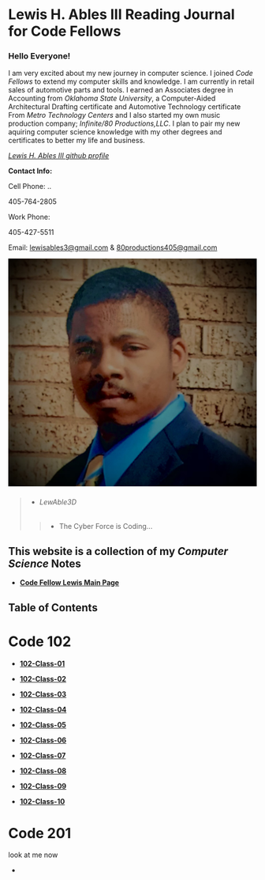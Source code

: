 # Lewis H. Ables III Reading Journal for Code Fellows

### Hello Everyone!

I am very excited about my new journey in computer science. I joined _Code Fellows_ to extend my computer skills and knowledge. 
I am currently in retail sales of automotive parts and tools. I earned an Associates degree in Accounting from _Oklahoma State University_, a Computer-Aided Architectural Drafting certificate and Automotive Technology certificate From _Metro Technology Centers_ and I also started my own music production company; _Infinite/80 Productions,LLC_. I plan to pair my new aquiring computer science knowledge with my other degrees and certificates to better my life and business.

*[Lewis H. Ables III github profile](https://github.com/Lewable3d)*

 **Contact Info:**
 
 Cell Phone: 
 ..
 
 405-764-2805

 Work Phone: 
 
 405-427-5511
 
 Email:  lewisables3@gmail.com & 80productions405@gmail.com

 ![Lewis H. Ables III](IMG_3999.jpg)

> * ###### *LewAble3D*
>
> > * The Cyber Force is Coding...

## This website is a collection of my *Computer Science* Notes

- **[Code Fellow Lewis Main Page](https://lewable3d.github.io/Reading-Notes/)**

## Table of Contents

# Code 102

- **[102-Class-01](https://lewable3d.github.io/Reading-Notes/Class%2001)**

- **[102-Class-02](https://lewable3d.github.io/Reading-Notes/Class%2002)**

- **[102-Class-03](https://lewable3d.github.io/Reading-Notes/Class%2003)**

- **[102-Class-04](https://lewable3d.github.io/Reading-Notes/Class%2004)** 

- **[102-Class-05](https://lewable3d.github.io/Reading-Notes/Class%2005)**


- **[102-Class-06](https://lewable3d.github.io/Reading-Notes/Class%2006)**

- **[102-Class-07](https://lewable3d.github.io/Reading-Notes/Class%2007)**

- **[102-Class-08](https://lewable3d.github.io/Reading-Notes/Class%2008)**

- **[102-Class-09](https://lewable3d.github.io/Reading-Notes/Class%2009)**

- **[102-Class-10](https://lewable3d.github.io/Reading-Notes/Class%2010)**

# Code 201

look at me now


-



